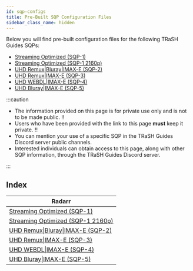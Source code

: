 ```yaml
---
id: sqp-configs
title: Pre-Built SQP Configuration Files
sidebar_class_name: hidden
---
```


Below you will find pre-built configuration files for the following TRaSH Guides SQPs:

- [Streaming Optimized (SQP-1)][radarr-sqp-1-trash]
- [Streaming Optimized (SQP-1 2160p)][radarr-sqp-1-4k-trash]
- [UHD Remux|Bluray|IMAX-E (SQP-2)][radarr-sqp-2-trash]
- [UHD Remux|IMAX-E (SQP-3)][radarr-sqp-3-trash]
- [UHD WEBDL|IMAX-E (SQP-4)][radarr-sqp-4-trash]
- [UHD Bluray|IMAX-E (SQP-5)][radarr-sqp-5-trash]

[radarr-sqp-1-trash]: https://trash-guides.info/SQP/1/
[radarr-sqp-1-4k-trash]: https://trash-guides.info/SQP/1-4k/
[radarr-sqp-2-trash]: https://trash-guides.info/SQP/2/
[radarr-sqp-3-trash]: https://trash-guides.info/SQP/3/
[radarr-sqp-4-trash]: https://trash-guides.info/SQP/4/
[radarr-sqp-5-trash]: https://trash-guides.info/SQP/5/

:::caution

- The information provided on this page is for private use only and is not to be made public. :bangbang:
- Users who have been provided with the link to this page **must** keep it private. :bangbang:
- You can mention your use of a specific SQP in the TRaSH Guides Discord server public channels.
- Interested individuals can obtain access to this page, along with other SQP information, through
  the TRaSH Guides Discord server.

:::

## Index

| Radarr                                               |
| ---------------------------------------------------- |
| [Streaming Optimized (SQP-1)][sqp-1-config]          |
| [Streaming Optimized (SQP-1 2160p)][sqp-1-4k-config] |
| [UHD Remux\|Bluray\|IMAX-E (SQP-2)][sqp-2-config]    |
| [UHD Remux\|IMAX-E (SQP-3)][sqp-3-config]            |
| [UHD WEBDL\|IMAX-E (SQP-4)][sqp-4-config]            |
| [UHD Bluray\|IMAX-E (SQP-5)][sqp-5-config]           |

[sqp-1-config]: https://raw.githubusercontent.com/recyclarr/config-templates/master/radarr/sqp/sqp-1.yml
[sqp-1-4k-config]: https://raw.githubusercontent.com/recyclarr/config-templates/master/radarr/sqp/sqp-1-2160p.yml
[sqp-2-config]: https://raw.githubusercontent.com/recyclarr/config-templates/master/radarr/sqp/sqp-2.yml
[sqp-3-config]: https://raw.githubusercontent.com/recyclarr/config-templates/master/radarr/sqp/sqp-3.yml
[sqp-4-config]: https://raw.githubusercontent.com/recyclarr/config-templates/master/radarr/sqp/sqp-4.yml
[sqp-5-config]: https://raw.githubusercontent.com/recyclarr/config-templates/master/radarr/sqp/sqp-5.yml
